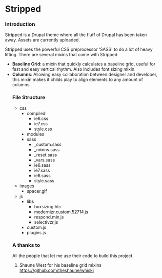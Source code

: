 Stripped
========
<h3>Introduction</h3>
<p>Stripped is a Drupal theme where all the fluff of Drupal has been taken away. Assets are currently uploaded.</p>
<p>Stripped uses the powerful CSS preprocessor 'SASS' to do a lot of heavy lifting. There are several mixins that come with Stripped:</p>
<ul>
<li><strong>Baseline Grid</strong>: a mixin that quickly calculates a baseline grid, useful for fast and easy vertical rhythm. Also includes font sizing mixin.</li>
<li><strong>Columns</strong>: Allowing easy collaboration between designer and developer, this mixin makes it childs play to align elements to any amount of columns.</li>

<h3>File Structure</h3>

  - css
    - compiled
      - ie6.css
      - ie7.css
      - style.css
    - modules
    - sass
      - _custom.sass
      - _mixins.sass
      - _reset.sass
      - _vars.sass
      - ie6.sass
      - ie7.sass
      - ie8.sass
      - style.sass
  - images
    - spacer.gif
  - js
    - libs
      - boxsizing.htc
      - modernizr.custom.52714.js
      - respond.min.js
      - selectivzr.js
    - custom.js
    - plugins.js

<h3>A thanks to</h3>
All the people that let me use their code to build this project.

1. Shaune West for his baseline grid mixins <a href="https://github.com/theshaune/whiski" title="theshaune">https://github.com/theshaune/whiski</a>
    
